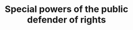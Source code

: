 ---
title: Special powers of the public defender of rights
file: EN-Special-powers-of-the-ombudsman.pdf
situace:
  - other-situations
---